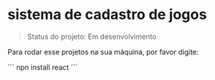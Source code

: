 <h1> sistema de cadastro de jogos</h1>

> Status do projeto: Em desenvolvimento

Para rodar esse projetos na sua máquina, por favor digite:

´´´
npn install react
´´´
